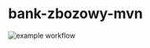 # bank-zbozowy-mvn
![example workflow](https://github.com/<user>/<repo>/actions/workflows/<file>/badge.svg)